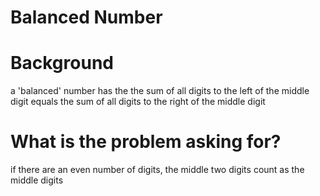 # Balanced Number

# Background

a 'balanced' number has the the sum of all digits to the left of the middle digit equals the sum of all digits to the right of the middle digit

# What is the problem asking for?

if there are an even number of digits, the middle two digits count as the middle digits
